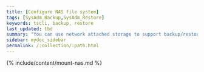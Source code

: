 ```yaml
---
title: [Configure NAS file system]
tags: [SysAdm_Backup,SysAdm_Restore]
keywords: tscli, backup, restore
last_updated: tbd
summary: "You can use network attached storage to support backup/restore and data loading."
sidebar: mydoc_sidebar
permalink: /:collection/:path.html
---
```


{% include/content/mount-nas.md %}
